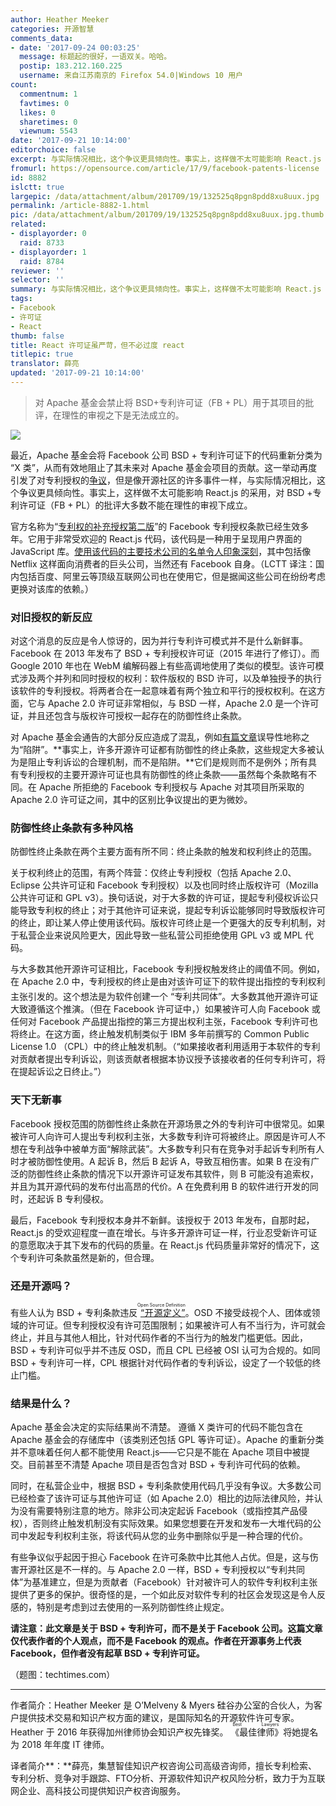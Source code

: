 ```yaml
---
author: Heather Meeker
categories: 开源智慧
comments_data:
- date: '2017-09-24 00:03:25'
  message: 标题起的很好，一语双关。哈哈。
  postip: 183.212.160.225
  username: 来自江苏南京的 Firefox 54.0|Windows 10 用户
count:
  commentnum: 1
  favtimes: 0
  likes: 0
  sharetimes: 0
  viewnum: 5543
date: '2017-09-21 10:14:00'
editorchoice: false
excerpt: 与实际情况相比，这个争议更具倾向性。事实上，这样做不太可能影响 React.js 的采用，对 BSD +专利许可证（FB + PL）的批评大多数不能在理性的审视下成立。
fromurl: https://opensource.com/article/17/9/facebook-patents-license
id: 8882
islctt: true
largepic: /data/attachment/album/201709/19/132525q8pgn8pdd8xu8uux.jpg
permalink: /article-8882-1.html
pic: /data/attachment/album/201709/19/132525q8pgn8pdd8xu8uux.jpg.thumb.jpg
related:
- displayorder: 0
  raid: 8733
- displayorder: 1
  raid: 8784
reviewer: ''
selector: ''
summary: 与实际情况相比，这个争议更具倾向性。事实上，这样做不太可能影响 React.js 的采用，对 BSD +专利许可证（FB + PL）的批评大多数不能在理性的审视下成立。
tags:
- Facebook
- 许可证
- React
thumb: false
title: React 许可证虽严苛，但不必过度 react
titlepic: true
translator: 薛亮
updated: '2017-09-21 10:14:00'
---
```



> 
> 对 Apache 基金会禁止将 BSD+专利许可证（FB + PL）用于其项目的批评，在理性的审视之下是无法成立的。
> 
> 
> 


![](/data/attachment/album/201709/19/132525q8pgn8pdd8xu8uux.jpg)


最近，Apache 基金会将 Facebook 公司 BSD + 专利许可证下的代码重新分类为 “X 类”，从而有效地阻止了其未来对 Apache 基金会项目的贡献。这一举动再度引发了对专利授权的[争议](/article-8733-1.html)，但是像开源社区的许多事件一样，与实际情况相比，这个争议更具倾向性。事实上，这样做不太可能影响 React.js 的采用，对 BSD +专利许可证（FB + PL）的批评大多数不能在理性的审视下成立。


官方名称为“[专利权的补充授权第二版](https://github.com/facebook/react/blob/master/PATENTS)”的 Facebook 专利授权条款已经生效多年。它用于非常受欢迎的 React.js 代码，该代码是一种用于呈现用户界面的 JavaScript 库。[使用该代码的主要技术公司的名单令人印象深刻](http://reactkungfu.com/2015/07/big-names-using-react-js/)，其中包括像 Netflix 这样面向消费者的巨头公司，当然还有 Facebook 自身。（LCTT 译注：国内包括百度、阿里云等顶级互联网公司也在使用它，但是据闻这些公司在纷纷考虑更换对该库的依赖。）


### **对旧授权的新反应**


对这个消息的反应是令人惊讶的，因为并行专利许可模式并不是什么新鲜事。 Facebook 在 2013 年发布了 BSD + 专利授权许可证（2015 年进行了修订）。而 Google 2010 年也在 WebM 编解码器上有些高调地使用了类似的模型。该许可模式涉及两个并列和同时授权的权利：软件版权的 BSD 许可，以及单独授予的执行该软件的专利授权。将两者合在一起意味着有两个独立和平行的授权权利。在这方面，它与 Apache 2.0 许可证非常相似，与 BSD 一样，Apache 2.0 是一个许可证，并且还包含与版权许可授权一起存在的防御性终止条款。


对 Apache 基金会通告的大部分反应造成了混乱，例如[有篇文章](https://www.theregister.co.uk/2017/07/17/apache_says_no_to_facebook_code_libraries/)误导性地称之为“陷阱”。**事实上，许多开源许可证都有防御性的终止条款，这些规定大多被认为是阻止专利诉讼的合理机制，而不是陷阱。**它们是规则而不是例外；所有具有专利授权的主要开源许可证也具有防御性的终止条款——虽然每个条款略有不同。在 Apache 所拒绝的 Facebook 专利授权与 Apache 对其项目所采取的 Apache 2.0 许可证之间，其中的区别比争议提出的更为微妙。 


### **防御性终止条款有多种风格**


防御性终止条款在两个主要方面有所不同：终止条款的触发和权利终止的范围。


关于权利终止的范围，有两个阵营：仅终止专利授权（包括 Apache 2.0、Eclipse 公共许可证和 Facebook 专利授权）以及也同时终止版权许可（Mozilla 公共许可证和 GPL v3）。换句话说，对于大多数的许可证，提起专利侵权诉讼只能导致专利权的终止；对于其他许可证来说，提起专利诉讼能够同时导致版权许可的终止，即让某人停止使用该代码。版权许可终止是一个更强大的反专利机制，对于私营企业来说风险更大，因此导致一些私营公司拒绝使用 GPL v3 或 MPL 代码。


与大多数其他开源许可证相比，Facebook 专利授权触发终止的阈值不同。例如，在 Apache 2.0 中，专利授权的终止是由对该许可证下的软件提出指控的专利权利主张引发的。这个想法是为软件创建一个<ruby> “专利共同体” <rp>  （ </rp> <rt>  patent commons </rt> <rp>  ） </rp></ruby>。大多数其他开源许可证大致遵循这个推演。（但在 Facebook 许可证中，）如果被许可人向 Facebook 或任何对 Facebook 产品提出指控的第三方提出权利主张，Facebook 专利许可也将终止。在这方面，终止触发机制类似于 IBM 多年前撰写的 Common Public License 1.0 （CPL）中的终止触发机制。（“如果接收者利用适用于本软件的专利对贡献者提出专利诉讼，则该贡献者根据本协议授予该接收者的任何专利许可，将在提起诉讼之日终止。”） 


### **天下无新事**


Facebook 授权范围的防御性终止条款在开源场景之外的专利许可中很常见。如果被许可人向许可人提出专利权利主张，大多数专利许可将被终止。原因是许可人不想在专利战争中被单方面“解除武装”。大多数专利只有在竞争对手起诉专利所有人时才被防御性使用。A 起诉 B，然后 B 起诉 A，导致互相伤害。如果 B 在没有广泛的防御性终止条款的情况下以开源许可证发布其软件，则 B 可能没有追索权，并且为其开源代码的发布付出高昂的代价。A 在免费利用 B 的软件进行开发的同时，还起诉 B 专利侵权。


最后，Facebook 专利授权本身并不新鲜。该授权于 2013 年发布，自那时起，React.js 的受欢迎程度一直在增长。与许多开源许可证一样，行业忍受新许可证的意愿取决于其下发布的代码的质量。在 React.js 代码质量非常好的情况下，这个专利许可条款虽然是新的，但合理。


### **还是开源吗？**


有些人认为 BSD + 专利条款违反<ruby> <a href="https://opensource.org/osd-annotated">  “开源定义” </a> <rp>  （ </rp> <rt>  Open Source Definition </rt> <rp>  ） </rp></ruby>。OSD 不接受歧视个人、团体或领域的许可证。但专利授权没有许可范围限制；如果被许可人有不当行为，许可就会终止，并且与其他人相比，针对代码作者的不当行为的触发门槛更低。因此，BSD + 专利许可似乎并不违反 OSD，而且 CPL 已经被 OSI 认可为合规的。如同 BSD + 专利许可一样，CPL 根据针对代码作者的专利诉讼，设定了一个较低的终止门槛。


### **结果是什么？**


Apache 基金会决定的实际结果尚不清楚。 遵循 X 类许可的代码不能包含在 Apache 基金会的存储库中（该类别还包括 GPL 等许可证）。Apache 的重新分类并不意味着任何人都不能使用 React.js——它只是不能在 Apache 项目中被提交。目前甚至不清楚 Apache 项目是否包含对 BSD + 专利许可代码的依赖。


同时，在私营企业中，根据 BSD + 专利条款使用代码几乎没有争议。大多数公司已经检查了该许可证与其他许可证（如 Apache 2.0）相比的边际法律风险，并认为没有需要特别注意的地方。除非公司决定起诉 Facebook（或指控其产品侵权），否则终止触发机制没有实际效果。如果您想要在开发和发布一大堆代码的公司中发起专利权利主张，将该代码从您的业务中删除似乎是一种合理的代价。


有些争议似乎起因于担心 Facebook 在许可条款中比其他人占优。但是，这与伤害开源社区是不一样的。与 Apache 2.0 一样，BSD + 专利授权以“专利共同体”为基准建立，但是为贡献者（Facebook）针对被许可人的软件专利权利主张提供了更多的保护。很奇怪的是，一个如此反对软件专利的社区会发现这是令人反感的，特别是考虑到过去使用的一系列防御性终止规定。


**请注意：此文章是关于 BSD + 专利许可，而不是关于 Facebook 公司。这篇文章仅代表作者的个人观点，而不是 Facebook 的观点。作者在开源事务上代表 Facebook，但作者没有起草 BSD + 专利许可证。**


（题图：techtimes.com）




---


作者简介：Heather Meeker 是 O’Melveny & Myers 硅谷办公室的合伙人，为客户提供技术交易和知识产权方面的建议，是国际知名的开源软件许可专家。Heather 于 2016 年获得加州律师协会知识产权先锋奖。<ruby> 《最佳律师》 <rp>  （ </rp> <rt>  Best Lawyers </rt> <rp>  ） </rp></ruby>将她提名为 2018 年年度 IT 律师。


译者简介**：**薛亮，集慧智佳知识产权咨询公司高级咨询师，擅长专利检索、专利分析、竞争对手跟踪、FTO分析、开源软件知识产权风险分析，致力于为互联网企业、高科技公司提供知识产权咨询服务。